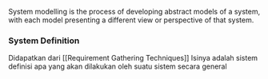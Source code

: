 System modelling is the process of developing abstract models of a system, with each model presenting a different view or perspective of that system.

### System Definition
Didapatkan dari [[Requirement Gathering Techniques]]
Isinya adalah sistem definisi apa yang akan dilakukan oleh suatu sistem secara general